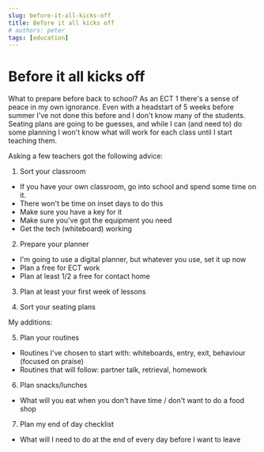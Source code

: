 ```yaml
---
slug: before-it-all-kicks-off
title: Before it all kicks off
# authors: peter
tags: [education]
---
```


# Before it all kicks off

What to prepare before back to school? As an ECT 1 there's a sense of peace in my own ignorance. Even with a headstart of 5 weeks before summer I've not done this before and I don't know many of the students. Seating plans are going to be guesses, and while I can (and need to) do some planning I won't know what will work for each class until I start teaching them.

Asking a few teachers got the following advice:

1. Sort your classroom

- If you have your own classroom, go into school and spend some time on it.
- There won't be time on inset days to do this
- Make sure you have a key for it
- Make sure you've got the equipment you need
- Get the tech (whiteboard) working

2. Prepare your planner

- I'm going to use a digital planner, but whatever you use, set it up now
- Plan a free for ECT work
- Plan at least 1/2 a free for contact home

3. Plan at least your first week of lessons

4. Sort your seating plans

My additions:

5. Plan your routines

- Routines I've chosen to start with: whiteboards, entry, exit, behaviour (focused on praise)
- Routines that will follow: partner talk, retrieval, homework

6. Plan snacks/lunches

- What will you eat when you don't have time / don't want to do a food shop

7. Plan my end of day checklist

- What will I need to do at the end of every day before I want to leave

